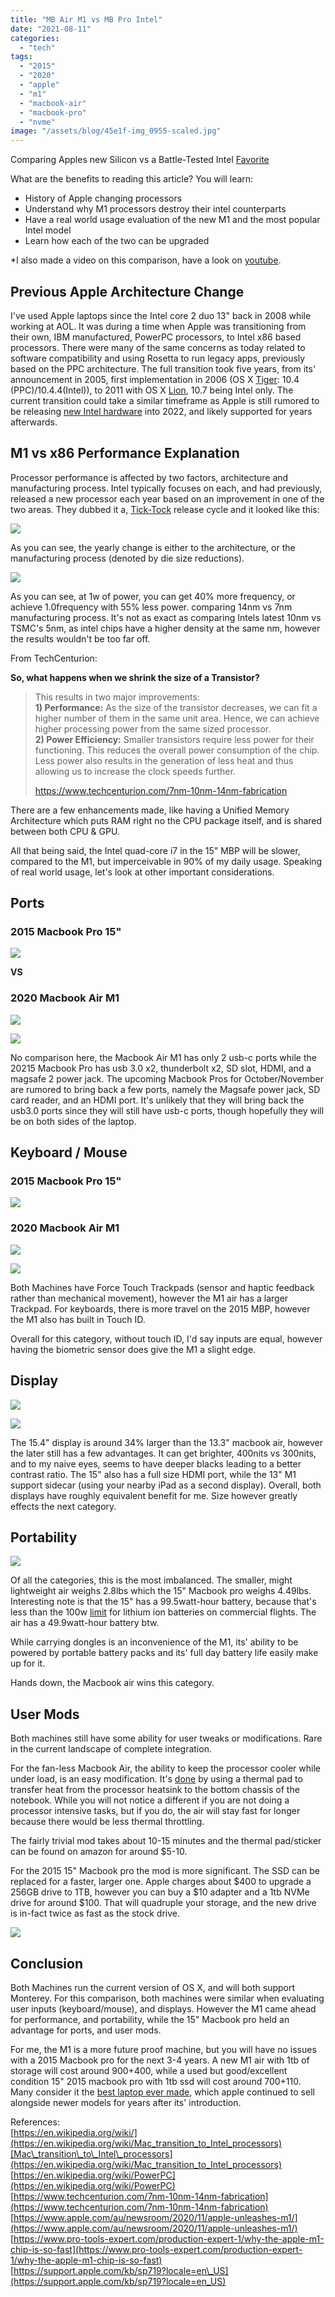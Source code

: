 ```yaml
---
title: "MB Air M1 vs MB Pro Intel"
date: "2021-08-11"
categories: 
  - "tech"
tags: 
  - "2015"
  - "2020"
  - "apple"
  - "m1"
  - "macbook-air"
  - "macbook-pro"
  - "nvme"
image: "/assets/blog/45e1f-img_0955-scaled.jpg"
---
```


Comparing Apples new Silicon vs a Battle-Tested Intel [Favorite](https://www.laptopmag.com/articles/macbook-pro-2015-is-best-macbook-in-2017?fbclid=IwAR2BD1IYgehJPW7S1fnEIBKtDMhsJYKEHkWcCPrTOe3iC67Q0RIH9tWANwc)

What are the benefits to reading this article? You will learn:

- History of Apple changing processors
- Understand why M1 processors destroy their intel counterparts
- Have a real world usage evaluation of the new M1 and the most popular Intel model
- Learn how each of the two can be upgraded

\*I also made a video on this comparison, have a look on [youtube](https://youtu.be/k1sG90EGTgo).

## Previous Apple Architecture Change

I've used Apple laptops since the Intel core 2 duo 13" back in 2008 while working at AOL. It was during a time when Apple was transitioning from their own, IBM manufactured, PowerPC processors, to Intel x86 based processors. There were many of the same concerns as today related to software compatibility and using Rosetta to run legacy apps, previously based on the PPC architecture. The full transition took five years, from its' announcement in 2005, first implementation in 2006 (OS X [Tiger](https://en.wikipedia.org/wiki/Mac_OS_X_Tiger): 10.4 (PPC)/10.4.4(Intel)), to 2011 with OS X [Lion](https://en.wikipedia.org/wiki/OS_X_Lion), 10.7 being Intel only. The current transition could take a similar timeframe as Apple is still rumored to be releasing [new Intel hardware](https://www.macrumors.com/2021/07/26/mac-pro-2022-intel-ice-lake-xeon-chips/) into 2022, and likely supported for years afterwards.

## M1 vs x86 Performance Explanation

Processor performance is affected by two factors, architecture and manufacturing process. Intel typically focuses on each, and had previously, released a new processor each year based on an improvement in one of the two areas. They dubbed it a, [Tick-Tock](https://en.wikipedia.org/wiki/Tick–tock_model) release cycle and it looked like this:

![](images/8f060-tick-tock-model-representation-7.png)

As you can see, the yearly change is either to the architecture, or the manufacturing process (denoted by die size reductions).

![](images/6ab46-iedm-2017-gf-7nm-power-vs-frequency-2f6t-1024x652-1.png)

As you can see, at 1w of power, you can get 40% more frequency, or achieve 1.0frequency with 55% less power. comparing 14nm vs 7nm manufacturing process. It's not as exact as comparing Intels latest 10nm vs TSMC's 5nm, as intel chips have a higher density at the same nm, however the results wouldn't be too far off.

From TechCenturion:

**So, what happens when we shrink the size of a Transistor?**

> This results in two major improvements:  
> **1) Performance:** As the size of the transistor decreases, we can fit a higher number of them in the same unit area. Hence, we can achieve higher processing power from the same sized processor.  
> **2) Power Efficiency:** Smaller transistors require less power for their functioning. This reduces the overall power consumption of the chip. Less power also results in the generation of less heat and thus allowing us to increase the clock speeds further.
> 
> https://www.techcenturion.com/7nm-10nm-14nm-fabrication

There are a few enhancements made, like having a Unified Memory Architecture which puts RAM right no the CPU package itself, and is shared between both CPU & GPU.

All that being said, the Intel quad-core i7 in the 15" MBP will be slower, compared to the M1, but imperceivable in 90% of my daily usage. Speaking of real world usage, let's look at other important considerations.

## Ports

### 2015 Macbook Pro 15"

![](images/311b1-sp719-ports_hero.png)

**VS**

### 2020 Macbook Air M1

![](images/e193a-0e083247566b30f75e898cc203f4487f.png)

![](images/2640c-img_0962-1024x265-1.jpg)

No comparison here, the Macbook Air M1 has only 2 usb-c ports while the 20215 Macbook Pro has usb 3.0 x2, thunderbolt x2, SD slot, HDMI, and a magsafe 2 power jack. The upcoming Macbook Pros for October/November are rumored to bring back a few ports, namely the Magsafe power jack, SD card reader, and an HDMI port. It's unlikely that they will bring back the usb3.0 ports since they will still have usb-c ports, though hopefully they will be on both sides of the laptop.

## Keyboard / Mouse

### 2015 Macbook Pro 15"

![](images/e2a18-macbookpro_15inch_silver_notouchbar-1024x683-1.jpg)

### 2020 Macbook Air M1

![](images/3da2c-bc67b5359ed85c1000938e44af0c87bf-1024x712-1.png)

![](images/ed136-img_0957-2-1024x768-1.jpg)

Both Machines have Force Touch Trackpads (sensor and haptic feedback rather than mechanical movement), however the M1 air has a larger Trackpad. For keyboards, there is more travel on the 2015 MBP, however the M1 also has built in Touch ID.

Overall for this category, without touch ID, I'd say inputs are equal, however having the biometric sensor does give the M1 a slight edge.

## Display

![](images/2a1fe-90-1024x658-1.jpeg)

![](images/4d05f-img_0960-768x1024-1.jpg)

The 15.4" display is around 34% larger than the 13.3" macbook air, however the later still has a few advantages. It can get brighter, 400nits vs 300nits, and to my naive eyes, seems to have deeper blacks leading to a better contrast ratio. The 15" also has a full size HDMI port, while the 13" M1 support sidecar (using your nearby iPad as a second display). Overall, both displays have roughly equivalent benefit for me. Size however greatly effects the next category.

## Portability

![](images/00182-img_0963-1024x682-1.jpg)

Of all the categories, this is the most imbalanced. The smaller, might lightweight air weighs 2.8lbs which the 15" Macbook pro weighs 4.49lbs. Interesting note is that the 15" has a 99.5watt-hour battery, because that's less than the 100w [limit](https://www.faa.gov/hazmat/packsafe/more_info/?hazmat=7) for lithium ion batteries on commercial flights. The air has a 49.9watt-hour battery btw.

While carrying dongles is an inconvenience of the M1, its' ability to be powered by portable battery packs and its' full day battery life easily make up for it.

Hands down, the Macbook air wins this category.

## User Mods

Both machines still have some ability for user tweaks or modifications. Rare in the current landscape of complete integration.

For the fan-less Macbook Air, the ability to keep the processor cooler while under load, is an easy modification. It's [done](https://www.ithinkdiff.com/modded-m1-macbook-air-created-labs/) by using a thermal pad to transfer heat from the processor heatsink to the bottom chassis of the notebook. While you will not notice a different if you are not doing a processor intensive tasks, but if you do, the air will stay fast for longer because there would be less thermal throttling.

The fairly trivial mod takes about 10-15 minutes and the thermal pad/sticker can be found on amazon for around $5-10.

For the 2015 15" Macbook pro the mod is more significant. The SSD can be replaced for a faster, larger one. Apple charges about $400 to upgrade a 256GB drive to 1TB, however you can buy a $10 adapter and a 1tb NVMe drive for around $100. That will quadruple your storage, and the new drive is in-fact twice as fast as the stock drive.

![](images/933d7-223826757_318432216675585_7600888352809600786_n-993x1024-1.jpg)

## Conclusion

Both Machines run the current version of OS X, and will both support Monterey. For this comparison, both machines were similar when evaluating user inputs (keyboard/mouse), and displays. However the M1 came ahead for performance, and portability, while the 15" Macbook pro held an advantage for ports, and user mods.

For me, the M1 is a more future proof machine, but you will have no issues with a 2015 Macbook pro for the next 3-4 years. A new M1 air with 1tb of storage will cost around $900+$400, while a used but good/excellent condition 15" 2015 macbook pro with 1tb ssd will cost around $700+$110. Many consider it the [best laptop ever made](https://mashable.com/article/rip-2015-15-inch-retina-macbook-pro), which apple continued to sell alongside newer models for years after its' introduction.

References:  
[https://en.wikipedia.org/wiki/](https://en.wikipedia.org/wiki/Mac_transition_to_Intel_processors)[Mac\_transition\_to\_Intel\_processors](https://en.wikipedia.org/wiki/Mac_transition_to_Intel_processors)  
[https://en.wikipedia.org/wiki/PowerPC](https://en.wikipedia.org/wiki/PowerPC)  
[https://www.techcenturion.com/7nm-10nm-14nm-fabrication](https://www.techcenturion.com/7nm-10nm-14nm-fabrication)  
[https://www.apple.com/au/newsroom/2020/11/apple-unleashes-m1/](https://www.apple.com/au/newsroom/2020/11/apple-unleashes-m1/)  
[https://www.pro-tools-expert.com/production-expert-1/why-the-apple-m1-chip-is-so-fast](https://www.pro-tools-expert.com/production-expert-1/why-the-apple-m1-chip-is-so-fast)  
[https://support.apple.com/kb/sp719?locale=en\_US](https://support.apple.com/kb/sp719?locale=en_US)
